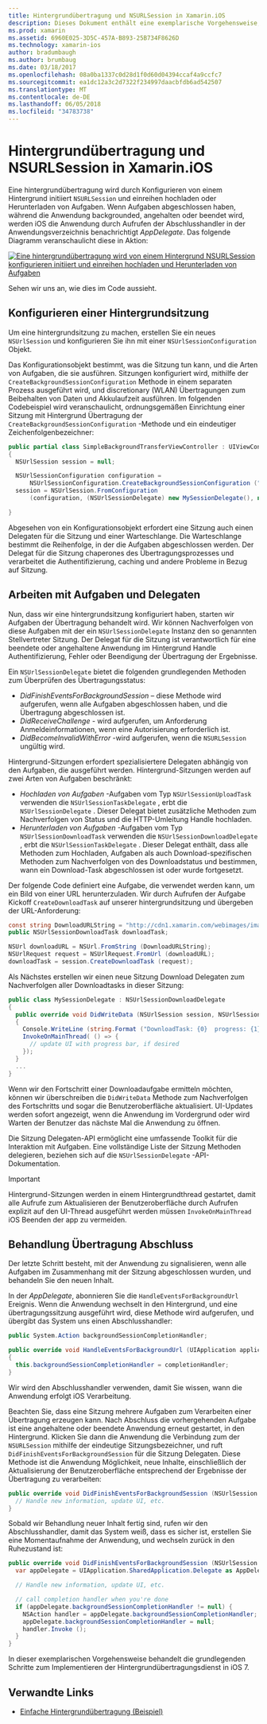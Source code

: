 ```yaml
---
title: Hintergrundübertragung und NSURLSession in Xamarin.iOS
description: Dieses Dokument enthält eine exemplarische Vorgehensweise, die veranschaulicht, wie hintergrundübertragung und NSUrlSession verwenden, um den Download eines großen Bilds Kickoff und dieser Download fortsetzen, wenn die app in den Hintergrund versetzt wird.
ms.prod: xamarin
ms.assetid: 6960E025-3D5C-457A-B893-25B734F8626D
ms.technology: xamarin-ios
author: bradumbaugh
ms.author: brumbaug
ms.date: 03/18/2017
ms.openlocfilehash: 08a0ba1337c0d28d1f0d60d04394ccaf4a9ccfc7
ms.sourcegitcommit: ea1dc12a3c2d7322f234997daacbfdb6ad542507
ms.translationtype: MT
ms.contentlocale: de-DE
ms.lasthandoff: 06/05/2018
ms.locfileid: "34783738"
---
```

# <a name="background-transfer-and-nsurlsession-in-xamarinios"></a>Hintergrundübertragung und NSURLSession in Xamarin.iOS

Eine hintergrundübertragung wird durch Konfigurieren von einem Hintergrund initiiert `NSURLSession` und einreihen hochladen oder Herunterladen von Aufgaben. Wenn Aufgaben abgeschlossen haben, während die Anwendung backgrounded, angehalten oder beendet wird, werden iOS die Anwendung durch Aufrufen der Abschlusshandler in der Anwendungsverzeichnis benachrichtigt *AppDelegate*. Das folgende Diagramm veranschaulicht diese in Aktion:

 [![](background-transfer-walkthrough-images/transfer.png "Eine hintergrundübertragung wird von einem Hintergrund NSURLSession konfigurieren initiiert und einreihen hochladen und Herunterladen von Aufgaben")](background-transfer-walkthrough-images/transfer.png#lightbox)

Sehen wir uns an, wie dies im Code aussieht.

## <a name="configuring-a-background-session"></a>Konfigurieren einer Hintergrundsitzung

Um eine hintergrundsitzung zu machen, erstellen Sie ein neues `NSUrlSession` und konfigurieren Sie ihn mit einer `NSUrlSessionConfiguration` Objekt.

Das Konfigurationsobjekt bestimmt, was die Sitzung tun kann, und die Arten von Aufgaben, die sie ausführen.
Sitzungen konfiguriert wird, mithilfe der `CreateBackgroundSessionConfiguration` Methode in einem separaten Prozess ausgeführt wird, und discretionary (WLAN) Übertragungen zum Beibehalten von Daten und Akkulaufzeit ausführen.
Im folgenden Codebeispiel wird veranschaulicht, ordnungsgemäßen Einrichtung einer Sitzung mit Hintergrund Übertragung der `CreateBackgroundSessionConfiguration` -Methode und ein eindeutiger Zeichenfolgenbezeichner:

```csharp
public partial class SimpleBackgroundTransferViewController : UIViewController
{
  NSUrlSession session = null;

  NSUrlSessionConfiguration configuration =
      NSUrlSessionConfiguration.CreateBackgroundSessionConfiguration ("com.SimpleBackgroundTransfer.BackgroundSession");
  session = NSUrlSession.FromConfiguration
      (configuration, (NSUrlSessionDelegate) new MySessionDelegate(), new NSOperationQueue());

}
```

Abgesehen von ein Konfigurationsobjekt erfordert eine Sitzung auch einen Delegaten für die Sitzung und einer Warteschlange.
Die Warteschlange bestimmt die Reihenfolge, in der die Aufgaben abgeschlossen werden. Der Delegat für die Sitzung chaperones des Übertragungsprozesses und verarbeitet die Authentifizierung, caching und andere Probleme in Bezug auf Sitzung.

## <a name="working-with-tasks-and-delegates"></a>Arbeiten mit Aufgaben und Delegaten

Nun, dass wir eine hintergrundsitzung konfiguriert haben, starten wir Aufgaben der Übertragung behandelt wird. Wir können Nachverfolgen von diese Aufgaben mit der ein `NSUrlSessionDelegate` Instanz den so genannten Stellvertreter Sitzung. Der Delegat für die Sitzung ist verantwortlich für eine beendete oder angehaltene Anwendung im Hintergrund Handle Authentifizierung, Fehler oder Beendigung der Übertragung der Ergebnisse.

Ein `NSUrlSessionDelegate` bietet die folgenden grundlegenden Methoden zum Überprüfen des Übertragungsstatus:

-  *DidFinishEventsForBackgroundSession* – diese Methode wird aufgerufen, wenn alle Aufgaben abgeschlossen haben, und die Übertragung abgeschlossen ist.
-  *DidReceiveChallenge* - wird aufgerufen, um Anforderung Anmeldeinformationen, wenn eine Autorisierung erforderlich ist.
-  *DidBecomeInvalidWithError* -wird aufgerufen, wenn die `NSURLSession` ungültig wird.


Hintergrund-Sitzungen erfordert spezialisiertere Delegaten abhängig von den Aufgaben, die ausgeführt werden. Hintergrund-Sitzungen werden auf zwei Arten von Aufgaben beschränkt:

-  *Hochladen von Aufgaben* -Aufgaben vom Typ `NSUrlSessionUploadTask` verwenden die `NSUrlSessionTaskDelegate` , erbt die `NSUrlSessionDelegate` . Dieser Delegat bietet zusätzliche Methoden zum Nachverfolgen von Status und die HTTP-Umleitung Handle hochladen.
-  *Herunterladen von Aufgaben* -Aufgaben vom Typ `NSUrlSessionDownloadTask` verwenden die `NSUrlSessionDownloadDelegate` , erbt die `NSUrlSessionTaskDelegate` . Dieser Delegat enthält, dass alle Methoden zum Hochladen, Aufgaben als auch Download-spezifischen Methoden zum Nachverfolgen von des Downloadstatus und bestimmen, wann ein Download-Task abgeschlossen ist oder wurde fortgesetzt.


Der folgende Code definiert eine Aufgabe, die verwendet werden kann, um ein Bild von einer URL herunterzuladen. Wir durch Aufrufen der Aufgabe Kickoff `CreateDownloadTask` auf unserer hintergrundsitzung und übergeben der URL-Anforderung:

```csharp
const string DownloadURLString = "http://cdn1.xamarin.com/webimages/images/xamarin.png";
public NSUrlSessionDownloadTask downloadTask;

NSUrl downloadURL = NSUrl.FromString (DownloadURLString);
NSUrlRequest request = NSUrlRequest.FromUrl (downloadURL);
downloadTask = session.CreateDownloadTask (request);
```

Als Nächstes erstellen wir einen neue Sitzung Download Delegaten zum Nachverfolgen aller Downloadtasks in dieser Sitzung:

```csharp
public class MySessionDelegate : NSUrlSessionDownloadDelegate
{
  public override void DidWriteData (NSUrlSession session, NSUrlSessionDownloadTask downloadTask, long bytesWritten, long totalBytesWritten, long totalBytesExpectedToWrite)
  {
    Console.WriteLine (string.Format ("DownloadTask: {0}  progress: {1}", downloadTask, progress));
    InvokeOnMainThread( () => {
      // update UI with progress bar, if desired
    });
  }
  ...
}
```

Wenn wir den Fortschritt einer Downloadaufgabe ermitteln möchten, können wir überschreiben die `DidWriteData` Methode zum Nachverfolgen des Fortschritts und sogar die Benutzeroberfläche aktualisiert. UI-Updates werden sofort angezeigt, wenn die Anwendung im Vordergrund oder wird Warten der Benutzer das nächste Mal die Anwendung zu öffnen.

Die Sitzung Delegaten-API ermöglicht eine umfassende Toolkit für die Interaktion mit Aufgaben. Eine vollständige Liste der Sitzung Methoden delegieren, beziehen sich auf die `NSUrlSessionDelegate` -API-Dokumentation.

> [!IMPORTANT]
> Hintergrund-Sitzungen werden in einem Hintergrundthread gestartet, damit alle Aufrufe zum Aktualisieren der Benutzeroberfläche durch Aufrufen explizit auf den UI-Thread ausgeführt werden müssen `InvokeOnMainThread` iOS Beenden der app zu vermeiden. 


## <a name="handling-transfer-completion"></a>Behandlung Übertragung Abschluss

Der letzte Schritt besteht, mit der Anwendung zu signalisieren, wenn alle Aufgaben im Zusammenhang mit der Sitzung abgeschlossen wurden, und behandeln Sie den neuen Inhalt.

In der *AppDelegate*, abonnieren Sie die `HandleEventsForBackgroundUrl` Ereignis. Wenn die Anwendung wechselt in den Hintergrund, und eine übertragungssitzung ausgeführt wird, diese Methode wird aufgerufen, und übergibt das System uns einen Abschlusshandler:

```csharp
public System.Action backgroundSessionCompletionHandler;

public override void HandleEventsForBackgroundUrl (UIApplication application, string sessionIdentifier, System.Action completionHandler)
{
  this.backgroundSessionCompletionHandler = completionHandler;
}
```

Wir wird den Abschlusshandler verwenden, damit Sie wissen, wann die Anwendung erfolgt iOS Verarbeitung.

Beachten Sie, dass eine Sitzung mehrere Aufgaben zum Verarbeiten einer Übertragung erzeugen kann. Nach Abschluss die vorhergehenden Aufgabe ist eine angehaltene oder beendete Anwendung erneut gestartet, in den Hintergrund. Klicken Sie dann die Anwendung die Verbindung zum der `NSURLSession` mithilfe der eindeutige Sitzungsbezeichner, und ruft `DidFinishEventsForBackgroundSession` für die Sitzung Delegaten. Diese Methode ist die Anwendung Möglichkeit, neue Inhalte, einschließlich der Aktualisierung der Benutzeroberfläche entsprechend der Ergebnisse der Übertragung zu verarbeiten:

```csharp
public override void DidFinishEventsForBackgroundSession (NSUrlSession session) {
  // Handle new information, update UI, etc.
}
```

Sobald wir Behandlung neuer Inhalt fertig sind, rufen wir den Abschlusshandler, damit das System weiß, dass es sicher ist, erstellen Sie eine Momentaufnahme der Anwendung, und wechseln zurück in den Ruhezustand ist:

```csharp
public override void DidFinishEventsForBackgroundSession (NSUrlSession session) {
  var appDelegate = UIApplication.SharedApplication.Delegate as AppDelegate;

  // Handle new information, update UI, etc.

  // call completion handler when you're done
  if (appDelegate.backgroundSessionCompletionHandler != null) {
    NSAction handler = appDelegate.backgroundSessionCompletionHandler;
    appDelegate.backgroundSessionCompletionHandler = null;
    handler.Invoke ();
  }
}
```

In dieser exemplarischen Vorgehensweise behandelt die grundlegenden Schritte zum Implementieren der Hintergrundübertragungsdienst in iOS 7.



## <a name="related-links"></a>Verwandte Links

- [Einfache Hintergrundübertragung (Beispiel)](https://developer.xamarin.com/samples/monotouch/SimpleBackgroundTransfer/)

